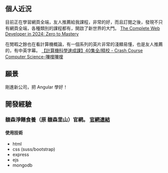 ## 個人近況

目前正在學習網頁全端，友人推薦給我課程，非常的好，而且訂閱之後，發現不只有網頁全端，各種類別的課程都有，開啟了新世界的大門。
[The Complete Web Developer in 2024: Zero to Mastery](https://zerotomastery.io/courses/coding-bootcamp/)

在閒暇之餘也在看計算機概論，有一個系列的英片非常的淺顯易懂，也是友人推薦的，有中英字幕。
[【計算機科學速成課】40集全/精校 - Crash Course Computer Science-嗶哩嗶哩](https://b23.tv/NP9bEvb)

## 願景
剛進新公司，把 Angular 學好！

## 開發經驗

### 馥森淨饍食養（原 馥森里山）官網。 [官網連結](https://www.volandosatoyama.com/) 

#### 使用技術
- html
- css (suss/bootstrap)
- express
- ejs
- mongodb

